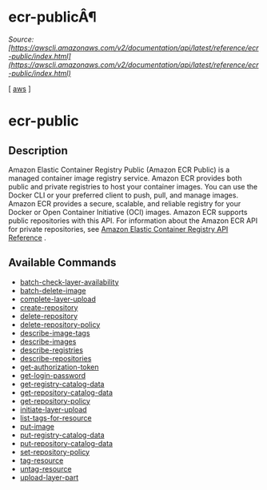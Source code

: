 # ecr-publicÂ¶

*Source: [https://awscli.amazonaws.com/v2/documentation/api/latest/reference/ecr-public/index.html](https://awscli.amazonaws.com/v2/documentation/api/latest/reference/ecr-public/index.html)*

[ [aws](https://awscli.amazonaws.com/v2/documentation/api/latest/reference/index.html#cli-aws) ]

# ecr-public

## Description

Amazon Elastic Container Registry Public (Amazon ECR Public) is a managed container image registry service. Amazon ECR provides both public and private registries to host your container images. You can use the Docker CLI or your preferred client to push, pull, and manage images. Amazon ECR provides a secure, scalable, and reliable registry for your Docker or Open Container Initiative (OCI) images. Amazon ECR supports public repositories with this API. For information about the Amazon ECR API for private repositories, see [Amazon Elastic Container Registry API Reference](https://docs.aws.amazon.com/AmazonECR/latest/APIReference/Welcome.html) .

## Available Commands

- [batch-check-layer-availability](https://awscli.amazonaws.com/v2/documentation/api/latest/reference/ecr-public/batch-check-layer-availability.html)
- [batch-delete-image](https://awscli.amazonaws.com/v2/documentation/api/latest/reference/ecr-public/batch-delete-image.html)
- [complete-layer-upload](https://awscli.amazonaws.com/v2/documentation/api/latest/reference/ecr-public/complete-layer-upload.html)
- [create-repository](https://awscli.amazonaws.com/v2/documentation/api/latest/reference/ecr-public/create-repository.html)
- [delete-repository](https://awscli.amazonaws.com/v2/documentation/api/latest/reference/ecr-public/delete-repository.html)
- [delete-repository-policy](https://awscli.amazonaws.com/v2/documentation/api/latest/reference/ecr-public/delete-repository-policy.html)
- [describe-image-tags](https://awscli.amazonaws.com/v2/documentation/api/latest/reference/ecr-public/describe-image-tags.html)
- [describe-images](https://awscli.amazonaws.com/v2/documentation/api/latest/reference/ecr-public/describe-images.html)
- [describe-registries](https://awscli.amazonaws.com/v2/documentation/api/latest/reference/ecr-public/describe-registries.html)
- [describe-repositories](https://awscli.amazonaws.com/v2/documentation/api/latest/reference/ecr-public/describe-repositories.html)
- [get-authorization-token](https://awscli.amazonaws.com/v2/documentation/api/latest/reference/ecr-public/get-authorization-token.html)
- [get-login-password](https://awscli.amazonaws.com/v2/documentation/api/latest/reference/ecr-public/get-login-password.html)
- [get-registry-catalog-data](https://awscli.amazonaws.com/v2/documentation/api/latest/reference/ecr-public/get-registry-catalog-data.html)
- [get-repository-catalog-data](https://awscli.amazonaws.com/v2/documentation/api/latest/reference/ecr-public/get-repository-catalog-data.html)
- [get-repository-policy](https://awscli.amazonaws.com/v2/documentation/api/latest/reference/ecr-public/get-repository-policy.html)
- [initiate-layer-upload](https://awscli.amazonaws.com/v2/documentation/api/latest/reference/ecr-public/initiate-layer-upload.html)
- [list-tags-for-resource](https://awscli.amazonaws.com/v2/documentation/api/latest/reference/ecr-public/list-tags-for-resource.html)
- [put-image](https://awscli.amazonaws.com/v2/documentation/api/latest/reference/ecr-public/put-image.html)
- [put-registry-catalog-data](https://awscli.amazonaws.com/v2/documentation/api/latest/reference/ecr-public/put-registry-catalog-data.html)
- [put-repository-catalog-data](https://awscli.amazonaws.com/v2/documentation/api/latest/reference/ecr-public/put-repository-catalog-data.html)
- [set-repository-policy](https://awscli.amazonaws.com/v2/documentation/api/latest/reference/ecr-public/set-repository-policy.html)
- [tag-resource](https://awscli.amazonaws.com/v2/documentation/api/latest/reference/ecr-public/tag-resource.html)
- [untag-resource](https://awscli.amazonaws.com/v2/documentation/api/latest/reference/ecr-public/untag-resource.html)
- [upload-layer-part](https://awscli.amazonaws.com/v2/documentation/api/latest/reference/ecr-public/upload-layer-part.html)